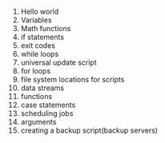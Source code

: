 1. Hello world
2. Variables
3. Math functions
4. if statements
5. exit codes
6. while loops
7. universal update script
8. for loops
9. file system locations for scripts
10. data streams
11. functions
12. case statements
13. scheduling jobs
14. arguments
15. creating a backup script(backup servers)